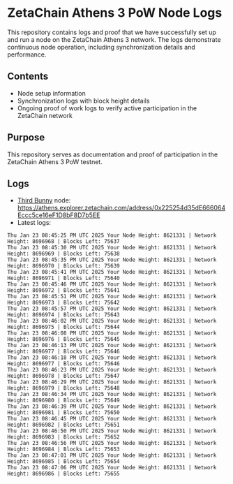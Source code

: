 # ZetaChain Athens 3 PoW Node Logs
This repository contains logs and proof that we have successfully set up and run a node on the ZetaChain Athens 3 network. The logs demonstrate continuous node operation, including synchronization details and performance.

## Contents
- Node setup information
- Synchronization logs with block height details
- Ongoing proof of work logs to verify active participation in the ZetaChain network

## Purpose
This repository serves as documentation and proof of participation in the ZetaChain Athens 3 PoW testnet.

## Logs

- [Third Bunny](https://thirdbunny.xyz/) node: https://athens.explorer.zetachain.com/address/0x225254d35dE666064Eccc5ce16eF1D8bF8D7b5EE
- Latest logs:
```
Thu Jan 23 08:45:25 PM UTC 2025 Your Node Height: 8621331 | Network Height: 8696968 | Blocks Left: 75637
Thu Jan 23 08:45:30 PM UTC 2025 Your Node Height: 8621331 | Network Height: 8696969 | Blocks Left: 75638
Thu Jan 23 08:45:35 PM UTC 2025 Your Node Height: 8621331 | Network Height: 8696970 | Blocks Left: 75639
Thu Jan 23 08:45:41 PM UTC 2025 Your Node Height: 8621331 | Network Height: 8696971 | Blocks Left: 75640
Thu Jan 23 08:45:46 PM UTC 2025 Your Node Height: 8621331 | Network Height: 8696972 | Blocks Left: 75641
Thu Jan 23 08:45:51 PM UTC 2025 Your Node Height: 8621331 | Network Height: 8696973 | Blocks Left: 75642
Thu Jan 23 08:45:57 PM UTC 2025 Your Node Height: 8621331 | Network Height: 8696974 | Blocks Left: 75643
Thu Jan 23 08:46:02 PM UTC 2025 Your Node Height: 8621331 | Network Height: 8696975 | Blocks Left: 75644
Thu Jan 23 08:46:08 PM UTC 2025 Your Node Height: 8621331 | Network Height: 8696976 | Blocks Left: 75645
Thu Jan 23 08:46:13 PM UTC 2025 Your Node Height: 8621331 | Network Height: 8696977 | Blocks Left: 75646
Thu Jan 23 08:46:18 PM UTC 2025 Your Node Height: 8621331 | Network Height: 8696977 | Blocks Left: 75646
Thu Jan 23 08:46:23 PM UTC 2025 Your Node Height: 8621331 | Network Height: 8696978 | Blocks Left: 75647
Thu Jan 23 08:46:29 PM UTC 2025 Your Node Height: 8621331 | Network Height: 8696979 | Blocks Left: 75648
Thu Jan 23 08:46:34 PM UTC 2025 Your Node Height: 8621331 | Network Height: 8696980 | Blocks Left: 75649
Thu Jan 23 08:46:39 PM UTC 2025 Your Node Height: 8621331 | Network Height: 8696981 | Blocks Left: 75650
Thu Jan 23 08:46:45 PM UTC 2025 Your Node Height: 8621331 | Network Height: 8696982 | Blocks Left: 75651
Thu Jan 23 08:46:50 PM UTC 2025 Your Node Height: 8621331 | Network Height: 8696983 | Blocks Left: 75652
Thu Jan 23 08:46:56 PM UTC 2025 Your Node Height: 8621331 | Network Height: 8696984 | Blocks Left: 75653
Thu Jan 23 08:47:01 PM UTC 2025 Your Node Height: 8621331 | Network Height: 8696985 | Blocks Left: 75654
Thu Jan 23 08:47:06 PM UTC 2025 Your Node Height: 8621331 | Network Height: 8696986 | Blocks Left: 75655
```
